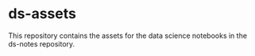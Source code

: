 # ds-assets
This repository contains the assets for the data science notebooks in the ds-notes repository.
